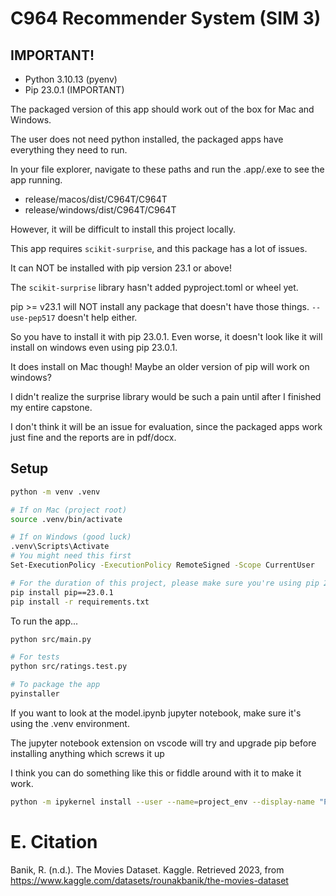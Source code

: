 # C964 Recommender System (SIM 3)

## IMPORTANT!

- Python 3.10.13 (pyenv)
- Pip 23.0.1 (IMPORTANT)

The packaged version of this app should work out of the box for Mac and Windows.

The user does not need python installed, the packaged apps have everything they need to run.

In your file explorer, navigate to these paths and run the .app/.exe to see the app running.

- release/macos/dist/C964T/C964T
- release/windows/dist/C964T/C964T

However, it will be difficult to install this project locally.

This app requires `scikit-surprise`, and this package has a lot of issues. 

It can NOT be installed with pip version 23.1 or above!

The `scikit-surprise` library hasn't added pyproject.toml or wheel yet. 

pip >= v23.1  will NOT install any package that doesn't have those things. `--use-pep517` doesn't help either. 

So you have to install it with pip 23.0.1. Even worse, it doesn't look like it will install on windows even using pip 23.0.1.  

It does install on Mac though! Maybe an older version of pip will work on windows?

I didn't realize the surprise library would be such a pain until after I finished my entire capstone.

I don't think it will be an issue for evaluation, since the packaged apps work just fine and the reports are in pdf/docx.

## Setup

```bash
python -m venv .venv

# If on Mac (project root)
source .venv/bin/activate

# If on Windows (good luck)
.venv\Scripts\Activate
# You might need this first
Set-ExecutionPolicy -ExecutionPolicy RemoteSigned -Scope CurrentUser

# For the duration of this project, please make sure you're using pip 23.0.1 before installing any dependencies in requirements.txt
pip install pip==23.0.1
pip install -r requirements.txt
```

To run the app...

```bash
python src/main.py

# For tests
python src/ratings.test.py

# To package the app
pyinstaller 
```

If you want to look at the model.ipynb jupyter notebook, make sure it's using the .venv environment.

The jupyter notebook extension on vscode will try and upgrade pip before installing anything which screws it up 

I think you can do something like this or fiddle around with it to make it work.

```bash
python -m ipykernel install --user --name=project_env --display-name "Project Environment"
```

# E. Citation

Banik, R. (n.d.). The Movies Dataset. Kaggle. Retrieved 2023, from https://www.kaggle.com/datasets/rounakbanik/the-movies-dataset
